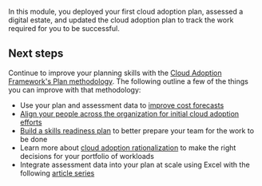 In this module, you deployed your first cloud adoption plan, assessed a digital estate, and updated the cloud adoption plan to track the work required for you to be successful.

## Next steps

Continue to improve your planning skills with the [Cloud Adoption Framework's Plan methodology](https://docs.microsoft.com/azure/cloud-adoption-framework/plan/). The following outline a few of the things you can improve with that methodology:

- Use your plan and assessment data to [improve cost forecasts](https://docs.microsoft.com/azure/cloud-adoption-framework/digital-estate/calculate)
- [Align your people across the organization for initial cloud adoption efforts](https://docs.microsoft.com/azure/cloud-adoption-framework/plan/initial-org-alignment)
- [Build a skills readiness plan](https://docs.microsoft.com/azure/cloud-adoption-framework/plan/adapt-roles-skills-processes) to better prepare your team for the work to be done
- Learn more about [cloud adoption rationalization](https://docs.microsoft.com/azure/cloud-adoption-framework/digital-estate/5-rs-of-rationalization) to make the right decisions for your portfolio of workloads
- Integrate assessment data into your plan at scale using Excel with the following [article series](docs.microsoft.com/azure/cloud-adoption-framework/plan/review-rationalization)
